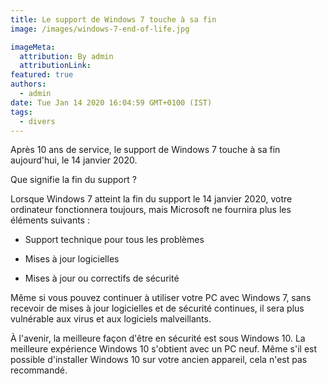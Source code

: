 ```yaml
---
title: Le support de Windows 7 touche à sa fin
image: /images/windows-7-end-of-life.jpg

imageMeta:
  attribution: By admin
  attributionLink:
featured: true
authors:
  - admin
date: Tue Jan 14 2020 16:04:59 GMT+0100 (IST)
tags:
  - divers
---
```

Après 10 ans de service, le support de Windows 7 touche à sa fin aujourd'hui, le 14 janvier 2020.

Que signifie la fin du support ?

Lorsque Windows 7 atteint la fin du support le 14 janvier 2020, votre ordinateur fonctionnera toujours, mais Microsoft ne fournira plus les éléments suivants :

- Support technique pour tous les problèmes

- Mises à jour logicielles

- Mises à jour ou correctifs de sécurité

Même si vous pouvez continuer à utiliser votre PC avec Windows 7, sans recevoir de mises à jour logicielles et de sécurité continues, il sera plus vulnérable aux virus et aux logiciels malveillants.

À l'avenir, la meilleure façon d'être en sécurité est sous Windows 10. La meilleure expérience Windows 10 s'obtient avec un PC neuf. Même s'il est possible d'installer Windows 10 sur votre ancien appareil, cela n'est pas recommandé.
